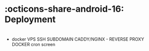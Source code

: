 # :octicons-share-android-16: Deployment

# 

- docker
VPS
SSH
SUBDOMAIN
CADDY/NGINX - REVERSE PROXY
DOCKER
cron
screen